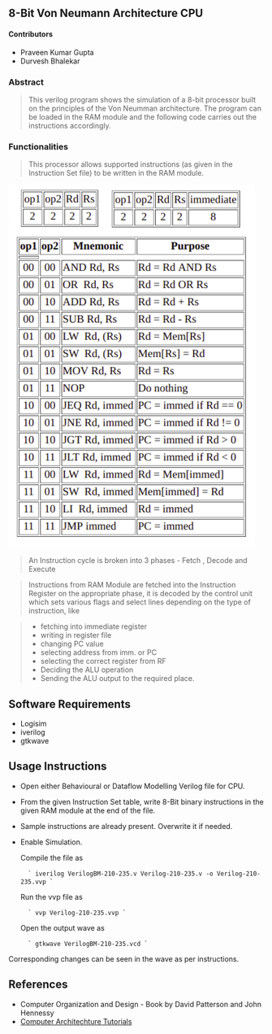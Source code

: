 ## 8-Bit Von Neumann Architecture CPU

#### Contributors 
- Praveen Kumar Gupta
- Durvesh Bhalekar

### Abstract
> This verilog program shows the simulation of a 8-bit processor built on the principles of the Von Neumman architecture.
> The program can be loaded in the RAM module and the following code carries out the instructions accordingly. 

### Functionalities   
> This processor allows supported instructions (as given in the Instruction Set file) to be written in the RAM module.

![Instruction Set](Instruc_Set.png)

> An Instruction cycle is broken into 3 phases - Fetch , Decode and Execute

> Instructions from RAM Module are fetched into the Instruction Register on the appropriate phase, it is decoded by the control unit which sets various flags and select lines depending on the type of instruction, like 

> * fetching into immediate register
> * writing in register file
> * changing PC value
> * selecting address from imm. or PC
> * selecting the correct register from RF
> * Deciding the ALU operation
> * Sending the ALU output to the required place.


## Software Requirements

- Logisim
- iverilog
- gtkwave

## Usage Instructions

* Open either Behavioural or Dataflow Modelling Verilog file for CPU.

* From the given Instruction Set table, write 8-Bit binary instructions
  in the given RAM module at the end of the file.
* Sample instructions are already present. Overwrite it if needed.

* Enable Simulation.

  Compile the file as

        ` iverilog VerilogBM-210-235.v Verilog-210-235.v -o Verilog-210-235.vvp `

  Run the vvp file as
  
        ` vvp Verilog-210-235.vvp ` 

  Open the output wave as
  
        ` gtkwave VerilogBM-210-235.vcd `

Corresponding changes can be seen in the wave as per instructions.

## References
- Computer Organization and Design - Book by David Patterson and John Hennessy
- [Computer Architechture Tutorials](http://minnie.tuhs.org/CompArch/Tutes/week03.html)
